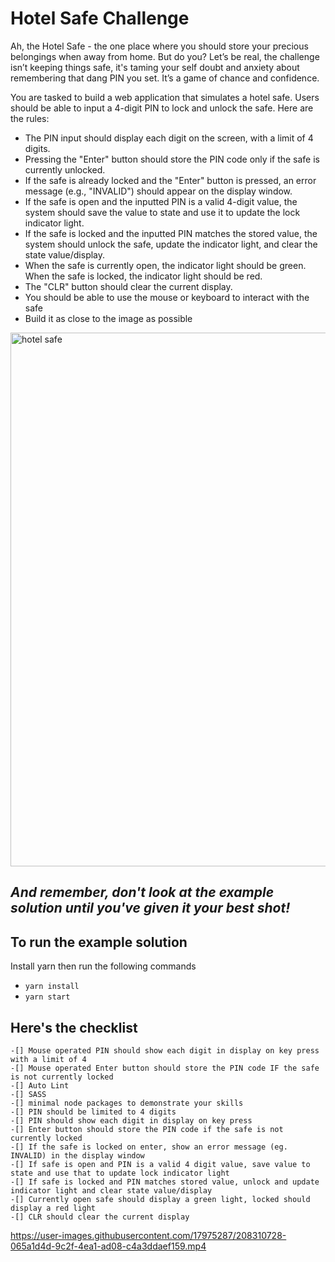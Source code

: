 # Hotel Safe Challenge

Ah, the Hotel Safe - the one place where you should store your precious belongings when away from home. But do you? Let’s be real, the challenge isn’t keeping things safe, it's taming your self doubt and anxiety about remembering that dang PIN you set. It’s a game of chance and confidence.

You are tasked to build a web application that simulates a hotel safe. Users should be able to input a 4-digit PIN to lock and unlock the safe. Here are the rules:

- The PIN input should display each digit on the screen, with a limit of 4 digits.
- Pressing the "Enter" button should store the PIN code only if the safe is currently unlocked.
- If the safe is already locked and the "Enter" button is pressed, an error message (e.g., "INVALID") should appear on the display window.
- If the safe is open and the inputted PIN is a valid 4-digit value, the system should save the value to state and use it to update the lock indicator light.
- If the safe is locked and the inputted PIN matches the stored value, the system should unlock the safe, update the indicator light, and clear the state value/display.
- When the safe is currently open, the indicator light should be green. When the safe is locked, the indicator light should be red.
- The "CLR" button should clear the current display.
- You should be able to use the mouse or keyboard to interact with the safe
- Build it as close to the image as possible

<img width="854" alt="hotel safe" src="https://user-images.githubusercontent.com/17975287/208310605-2a32e328-4209-4578-bf31-887b44bc54a6.png">

## _And remember, don't look at the example solution until you've given it your best shot!_

## To run the example solution

Install yarn then run the following commands

- `yarn install`
- `yarn start`

## Here's the checklist

    -[] Mouse operated PIN should show each digit in display on key press with a limit of 4
    -[] Mouse operated Enter button should store the PIN code IF the safe is not currently locked
    -[] Auto Lint
    -[] SASS
    -[] minimal node packages to demonstrate your skills
    -[] PIN should be limited to 4 digits
    -[] PIN should show each digit in display on key press
    -[] Enter button should store the PIN code if the safe is not currently locked
    -[] If the safe is locked on enter, show an error message (eg. INVALID) in the display window
    -[] If safe is open and PIN is a valid 4 digit value, save value to state and use that to update lock indicator light
    -[] If safe is locked and PIN matches stored value, unlock and update indicator light and clear state value/display
    -[] Currently open safe should display a green light, locked should display a red light
    -[] CLR should clear the current display

<https://user-images.githubusercontent.com/17975287/208310728-065a1d4d-9c2f-4ea1-ad08-c4a3ddaef159.mp4>
